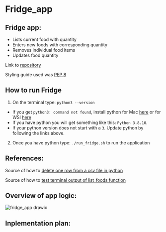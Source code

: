 # Fridge_app


## Fridge app:
- Lists current food with quantity
- Enters new foods with corresponding quantity
- Removes individual food items
- Updates food quantity


Link to [repository](https://github.com/AndresBo/Fridge_app)

Styling guide used was [PEP 8](https://peps.python.org/pep-0008/)

## How to run Fridge
1. On the terminal type: ```python3 --version```
- If you get ```python3: command not found```, install python for Mac [here](https://wsvincent.com/install-python/#install-python-on-macos) or for WSl [here](https://wsvincent.com/install-python/#install-python-on-linux)
- If you have python you will get something like this: ```Python 3.8.10```. 
- If your python version does not start with a ```3```. Update python by following the links above.
2. Once you have python type: ```./run_fridge.sh``` to run the application


## References:
Source of how to [delete one row from a csv file in python](https://stackoverflow.com/questions/56987312/how-to-delete-only-one-row-in-csv-with-python)

Source of how to [test terminal output of list_foods function](https://stackoverflow.com/questions/33767627/python-write-unittest-for-console-print)


## Overview of app logic:

![fridge_app drawio](https://user-images.githubusercontent.com/85352176/208214781-e26fac12-a1ad-44b5-9d2c-fada5c4570ea.png)


## Inplementation plan:

